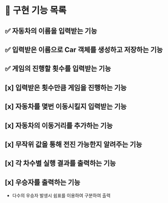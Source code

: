 # 🚀 구현 기능 목록

## ✅ 자동차의 이름을 입력받는 기능

## ✅ 입력받은 이름으로 Car 객체를 생성하고 저장하는 기능

## ✅ 게임의 진행할 횟수를 입력받는 기능

## [x] 입력받은 횟수만큼 게임을 진행하는 기능

## [x] 자동차를 몇번 이동시킬지 입력받는 기능

## [x] 자동차의 이동거리를 추가하는 기능

## [x] 무작위 값을 통해 전진 가능한지 알려주는 기능

## [x] 각 차수별 실행 결과를 출력하는 기능

## [x] 우승자를 출력하는 기능
- 다수의 우승자 발생시 쉼표를 이용하여 구분하여 출력
